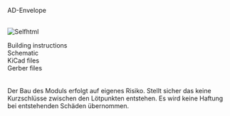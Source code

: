 AD-Envelope <br> <br>

<img src="https://assets.bigcartel.com/product_images/375084781/DE09AD76-62A7-4DF5-8788-7A2FF7F03659.jpeg?auto=format&fit=max&w=200)" alt="Selfhtml">

Building instructions <br>
Schematic  <br>
KiCad files  <br>
Gerber files  
<br><br>
Der Bau des Moduls erfolgt auf eigenes Risiko. 
Stellt sicher das keine Kurzschlüsse zwischen den Lötpunkten entstehen.
Es wird keine Haftung bei entstehenden Schäden übernommen.

